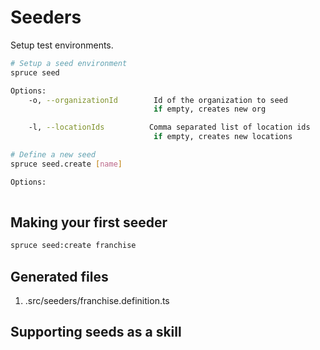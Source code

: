 # Seeders
Setup test environments.

```bash
# Setup a seed environment
spruce seed

Options:
	-o, --organizationId		Id of the organization to seed 
								if empty, creates new org

	-l, --locationIds		   Comma separated list of location ids
								if empty, creates new locations

# Define a new seed
spruce seed.create [name]

Options:
	

```


## Making your first seeder
```bash
spruce seed:create franchise
```

## Generated files

1. .src/seeders/franchise.definition.ts

## Supporting seeds as a skill